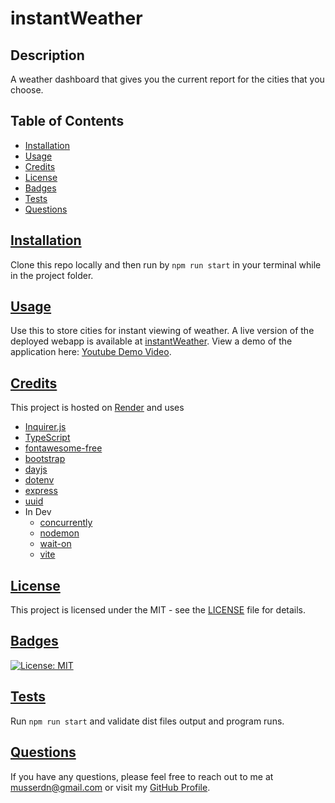 # instantWeather

## Description
A weather dashboard that gives you the current report for the cities that you choose.

 ## Table of Contents
 - [Installation](#installation)
 - [Usage](#usage)
 - [Credits](#credits)
 - [License](#license)
 - [Badges](#badges)
 - [Tests](#tests)
 - [Questions](#questions)
  

  ## [Installation](#installation)
  Clone this repo locally and then run by `npm run start` in your terminal while in the project folder.

  ## [Usage](#usage)
  Use this to store cities for instant viewing of weather. A live version of the deployed webapp is available at [instantWeather](https://instantweather.onrender.com). View a demo of the application here: [Youtube Demo Video](https://youtu.be/).

  ## [Credits](#credits)
  This project is hosted on [Render](https://render.com/about) and uses 
  - [Inquirer.js](https://www.npmjs.com/package/inquirer)
  - [TypeScript](https://www.typescriptlang.org/)
  - [fontawesome-free](https://www.npmjs.com/package/@fortawesome/fontawesome-free)
  - [bootstrap](https://getbootstrap.com/)
  - [dayjs](https://www.npmjs.com/package/dayjs)
  - [dotenv](https://www.npmjs.com/package/dotenv)
  - [express](https://expressjs.com/)
  - [uuid](https://www.npmjs.com/package/uuid)
  - In Dev
    - [concurrently](https://www.npmjs.com/package/concurrently)
    - [nodemon](https://www.npmjs.com/package/nodemon)
    - [wait-on](https://www.npmjs.com/package/wait-on)
    - [vite](https://www.npmjs.com/package/vite)
  
  ## [License](#license)
  This project is licensed under the MIT - see the [LICENSE](LICENSE) file for details.

  ## [Badges](#badges)
  [![License: MIT](https://img.shields.io/badge/License-MIT-yellow.svg)](https://opensource.org/licenses/MIT)

  ## [Tests](#tests)
  Run `npm run start` and validate dist files output and program runs.
  
  ## [Questions](#questions)
  If you have any questions, please feel free to reach out to me at musserdn@gmail.com or visit my [GitHub Profile](https://github.com/musserdn/).